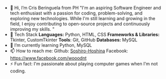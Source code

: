 - 👋 Hi, I’m Cris Beringuela from PH
   "I'm an aspiring Software Engineer and tech enthusiast with a passion for coding, problem-solving, and exploring new technologies. While I'm still learning and growing in the field, I enjoy contributing to open-source projects and continuously improving my skills. " 
- 🔧 Tech Stack
  **Languages:** Python, HTML, CSS
  **Frameworks & Libraries:** Tkinter, CustomTkinter
  **Tools**: Git, GitHub
  **Databases:** MySQL
- 🌱 I’m currently learning Python, MySQL
- 📫 How to reach me:
    Github: [Soshiro-Hoshina](https://github.com/Soshiro-Hoshina)
    Facebook: https://www.facebook.com/wooodnt
- ⚡ Fun fact:
 I'm passionate about playing computer games when I'm not coding.


<!---
Soshiro-Hoshina/Soshiro-Hoshina is a ✨ special ✨ repository because its `README.md` (this file) appears on your GitHub profile.
You can click the Preview link to take a look at your changes.
--->
